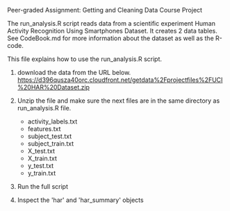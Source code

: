 Peer-graded Assignment: Getting and Cleaning Data Course Project

The run_analysis.R script reads data from a scientific experiment Human
Activity Recognition Using Smartphones Dataset.
It creates 2 data tables. See CodeBook.md for more information about the
dataset as well as the R-code.

This file explains how to use the run_analysis.R script.

1.  download the data from the URL below.
    https://d396qusza40orc.cloudfront.net/getdata%2Fprojectfiles%2FUCI%20HAR%20Dataset.zip

1.  Unzip the file and make sure the next files are in the same directory
    as run_analysis.R file.
    - activity_labels.txt
    - features.txt
    - subject_test.txt
    - subject_train.txt
    - X_test.txt
    - X_train.txt
    - y_test.txt
    - y_train.txt

1.  Run the full script

1.  Inspect the 'har' and 'har_summary' objects

